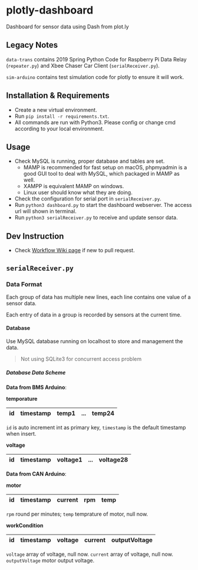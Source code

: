 # plotly-dashboard

Dashboard for sensor data using Dash from plot.ly



## Legacy Notes

`data-trans` contains 2019 Spring Python Code for Raspberry Pi Data Relay (`repeater.py`) and Xbee Chaser Car Client (`serialReceiver.py`).

`sim-arduino` contains test simulation code for plotly to ensure it will work.



## Installation & Requirements

- Create a new virtual environment.
- Run `pip install -r requirements.txt`.
- All commands are run with Python3. Please config or change cmd according to your local environment.

## Usage
- Check MySQL is running, proper database and tables are set.
  - MAMP is recommended for fast setup on macOS, phpmyadmin is a good GUI tool to deal with MySQL, which packaged in MAMP as well.
  - XAMPP is equivalent MAMP on windows.
  - Linux user should know what they are doing.
- Check the configuration for serial port in `serialReceiver.py`.
- Run `python3 dashboard.py` to start the dashboard webserver. The access url will shown in terminal.
- Run `python3 serialReceiver.py` to receive and update sensor data.

## Dev Instruction
- Check [Workflow Wiki page](https://github.com/USCSolarCarStrategyTeam/plotly-dashboard/wiki/Workflow) if new to pull request.

## `serialReceiver.py`

### Data Format
Each group of data has multiple new lines, each line contains one value
of a sensor data.

Each entry of data in a group is recorded by sensors at the current time.

#### Database
Use MySQL database running on localhost to store and management the data.
> Not using SQLite3 for concurrent access problem

##### Database Data Scheme
**Data from BMS Arduino**:

**temporature**

|id | timestamp | temp1 | ... | temp24 |
|--- |:-:| :-:| :-:| --:|

`id` is auto increment int as primary key,
`timestamp` is the default timestamp when insert.


**voltage**

|id | timestamp | voltage1 | ... | voltage28 |
|--- |:-:| :-:| :-:| --:|

**Data from CAN Arduino**:

**motor**

|id | timestamp | current | rpm | temp |
|--- |:-:| :-:| :-:| --:|

`rpm` round per minutes;
`temp` temprature of motor, null now.

**workCondition**

|id | timestamp | voltage | current | outputVoltage |
|--- |:-:| :-:| :-:| --:|

`voltage` array of voltage, null now.
`current` array of voltage, null now.
`outputVoltage` motor output voltage.


